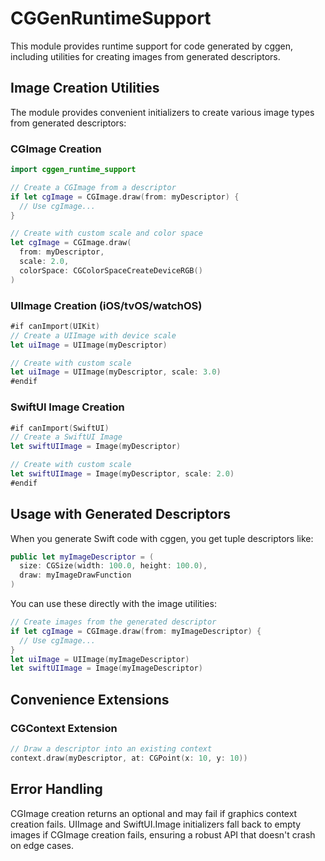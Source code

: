 # CGGenRuntimeSupport

This module provides runtime support for code generated by cggen, including utilities for creating images from generated descriptors.

## Image Creation Utilities

The module provides convenient initializers to create various image types from generated descriptors:

### CGImage Creation

```swift
import cggen_runtime_support

// Create a CGImage from a descriptor
if let cgImage = CGImage.draw(from: myDescriptor) {
  // Use cgImage...
}

// Create with custom scale and color space
let cgImage = CGImage.draw(
  from: myDescriptor, 
  scale: 2.0,
  colorSpace: CGColorSpaceCreateDeviceRGB()
)
```

### UIImage Creation (iOS/tvOS/watchOS)

```swift
#if canImport(UIKit)
// Create a UIImage with device scale
let uiImage = UIImage(myDescriptor)

// Create with custom scale  
let uiImage = UIImage(myDescriptor, scale: 3.0)
#endif
```

### SwiftUI Image Creation

```swift
#if canImport(SwiftUI)
// Create a SwiftUI Image
let swiftUIImage = Image(myDescriptor)

// Create with custom scale
let swiftUIImage = Image(myDescriptor, scale: 2.0)
#endif
```

## Usage with Generated Descriptors

When you generate Swift code with cggen, you get tuple descriptors like:

```swift
public let myImageDescriptor = (
  size: CGSize(width: 100.0, height: 100.0),
  draw: myImageDrawFunction
)
```

You can use these directly with the image utilities:

```swift
// Create images from the generated descriptor
if let cgImage = CGImage.draw(from: myImageDescriptor) {
  // Use cgImage...
}
let uiImage = UIImage(myImageDescriptor)
let swiftUIImage = Image(myImageDescriptor)
```

## Convenience Extensions

### CGContext Extension

```swift
// Draw a descriptor into an existing context
context.draw(myDescriptor, at: CGPoint(x: 10, y: 10))
```

## Error Handling

CGImage creation returns an optional and may fail if graphics context creation fails. UIImage and SwiftUI.Image initializers fall back to empty images if CGImage creation fails, ensuring a robust API that doesn't crash on edge cases.